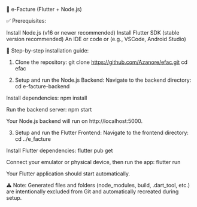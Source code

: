 📄 e-Facture (Flutter + Node.js)

✅ Prerequisites:

  Install Node.js (v16 or newer recommended)
  Install Flutter SDK (stable version recommended)
  An IDE or code or (e.g., VSCode, Android Studio)

🚀 Step-by-step installation guide:

1. Clone the repository:
  git clone https://github.com/Azanore/efac.git
  cd efac

2. Setup and run the Node.js Backend:
Navigate to the backend directory:
  cd e-facture-backend

Install dependencies:
  npm install

Run the backend server:
  npm start

Your Node.js backend will run on http://localhost:5000.

3. Setup and run the Flutter Frontend:
Navigate to the frontend directory:
  cd ../e_facture

Install Flutter dependencies:
  flutter pub get

Connect your emulator or physical device, then run the app:
  flutter run

Your Flutter application should start automatically.

⚠️ Note:
Generated files and folders (node_modules, build, .dart_tool, etc.) are intentionally excluded from Git and automatically recreated during setup.
